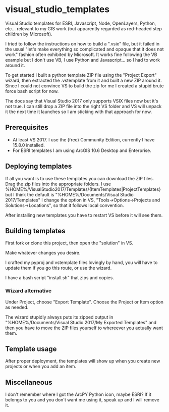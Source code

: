 # visual_studio_templates
Visual Studio templates for ESRI, Javascript, Node, OpenLayers, Python, etc... 
relevant to my GIS work (but apparently regarded as red-headed step children
by Microsoft).

I tried to follow the instructions on how to build a ".vsix" file, but
it failed in the usual "let's make everything so complicated and
opaque that it does not work" fashion often exhibited by Microsoft. It
works fine following the VB example but I don't use VB, I use Python
and Javascript... so I had to work around it.

To get started I built a python template ZIP file using the "Project
Export" wizard, then extracted the .vstemplate from it and built a new ZIP
around it. Since I could not convince VS to build the zip for me I created
a stupid brute force bash script for now.

The docs say that Visual Studio 2017 only supports VSIX files now but it's
not true. I can still drop a ZIP file into the right VS folder and VS
will unpack it the next time it launches so I am sticking with that
approach for now.

## Prerequisites

* At least VS 2017. I use the (free) Community Edition, currently I have 15.8.0 installed.
* For ESRI templates I am using ArcGIS 10.6 Desktop and Enterprise.

## Deploying templates

If all you want is to use these templates you can download the ZIP
files. Drag the zip files into the appropriate folders. I
use %HOME%/VisualStudio2017/Templates/{ItemTemplates|ProjectTemplates}
but I think the default is "%HOME%/Documents/Visual Studio
2017/Templates" I change the option in VS, "Tools->Options->Projects
and Solutions->Locations", so that it follows local convention.

After installing new templates you have to restart VS before it will see them.

## Building templates

First fork or clone this project, then open the "solution" in VS.

Make whatever changes you desire.

I crafted my pyproj and vstemplate files lovingly by hand, you will have to update them if you go this route, or use the wizard.

I have a bash script "install.sh" that zips and copies.

### Wizard alternative

Under Project, choose "Export Template". Choose the Project or Item option as needed.

The wizard stupidly always puts its zipped output in
"%HOME%/Documents/Visual Studio 2017/My Exported Templates"
and then you have to move the ZIP files yourself to whereever you actually want them.

## Template usage

After proper deployment, the templates
will show up when you create new projects or when you add an item.

## Miscellaneous

I don't remember where I got the ArcPY Python icon, maybe ESRI? If it
belongs to you and you don't want me using it, speak up and I will
remove it.

